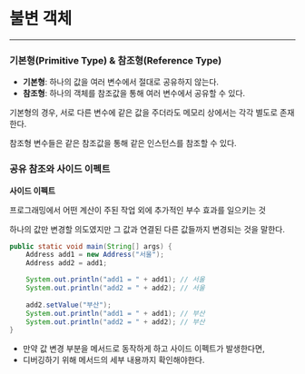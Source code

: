 # 불변 객체

---

### 기본형(Primitive Type) & 참조형(Reference Type)
- **기본형**: 하나의 값을 여러 변수에서 절대로 공유하지 않는다.
- **참조형**: 하나의 객체를 참조값을 통해 여러 변수에서 공유할 수 있다.

기본형의 경우, 서로 다른 변수에 같은 값을 주더라도 메모리 상에서는 각각 별도로 존재한다.

참조형 변수들은 같은 참조값을 통해 같은 인스턴스를 참조할 수 있다.

### 공유 참조와 사이드 이펙트
**사이드 이펙트**

프로그래밍에서 어떤 계산이 주된 작업 외에 추가적인 부수 효과를 일으키는 것

하나의 값만 변경할 의도였지만 그 값과 연결된 다른 값들까지 변경되는 것을 말한다.
```java
public static void main(String[] args) {
    Address add1 = new Address("서울");
    Address add2 = add1;

    System.out.println("add1 = " + add1); // 서울
    System.out.println("add2 = " + add2); // 서울
    
    add2.setValue("부산");
    System.out.println("add1 = " + add1); // 부산
    System.out.println("add2 = " + add2); // 부산
}
```
- 만약 값 변경 부분을 메서드로 동작하게 하고 사이드 이펙트가 발생한다면,
- 디버깅하기 위해 메서드의 세부 내용까지 확인해야한다.